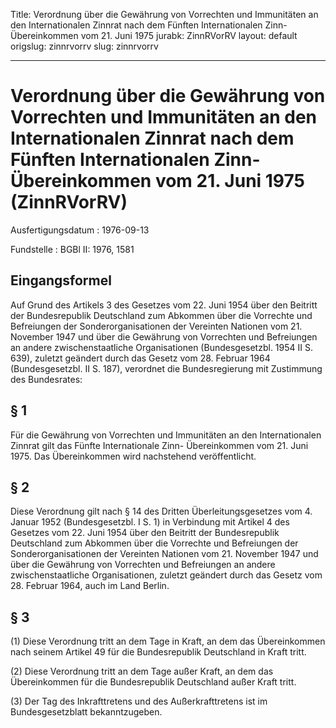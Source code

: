 Title: Verordnung über die Gewährung von Vorrechten und Immunitäten an den Internationalen
  Zinnrat nach dem Fünften Internationalen Zinn-Übereinkommen vom 21. Juni 1975
jurabk: ZinnRVorRV
layout: default
origslug: zinnrvorrv
slug: zinnrvorrv

---

# Verordnung über die Gewährung von Vorrechten und Immunitäten an den Internationalen Zinnrat nach dem Fünften Internationalen Zinn-Übereinkommen vom 21. Juni 1975 (ZinnRVorRV)

Ausfertigungsdatum
:   1976-09-13

Fundstelle
:   BGBl II: 1976, 1581



## Eingangsformel

Auf Grund des Artikels 3 des Gesetzes vom 22. Juni 1954 über den
Beitritt der Bundesrepublik Deutschland zum Abkommen über die
Vorrechte und Befreiungen der Sonderorganisationen der Vereinten
Nationen vom 21. November 1947 und über die Gewährung von Vorrechten
und Befreiungen an andere zwischenstaatliche Organisationen
(Bundesgesetzbl. 1954 II S. 639), zuletzt geändert durch das Gesetz
vom 28. Februar 1964 (Bundesgesetzbl. II S. 187), verordnet die
Bundesregierung mit Zustimmung des Bundesrates:


## § 1

Für die Gewährung von Vorrechten und Immunitäten an den
Internationalen Zinnrat gilt das Fünfte Internationale Zinn-
Übereinkommen vom 21. Juni 1975. Das Übereinkommen wird nachstehend
veröffentlicht.


## § 2

Diese Verordnung gilt nach § 14 des Dritten Überleitungsgesetzes vom
4\. Januar 1952 (Bundesgesetzbl. I S. 1) in Verbindung mit Artikel 4
des Gesetzes vom 22. Juni 1954 über den Beitritt der Bundesrepublik
Deutschland zum Abkommen über die Vorrechte und Befreiungen der
Sonderorganisationen der Vereinten Nationen vom 21. November 1947 und
über die Gewährung von Vorrechten und Befreiungen an andere
zwischenstaatliche Organisationen, zuletzt geändert durch das Gesetz
vom 28. Februar 1964, auch im Land Berlin.


## § 3

(1) Diese Verordnung tritt an dem Tage in Kraft, an dem das
Übereinkommen nach seinem Artikel 49 für die Bundesrepublik
Deutschland in Kraft tritt.

(2) Diese Verordnung tritt an dem Tage außer Kraft, an dem das
Übereinkommen für die Bundesrepublik Deutschland außer Kraft tritt.

(3) Der Tag des Inkrafttretens und des Außerkrafttretens ist im
Bundesgesetzblatt bekanntzugeben.


